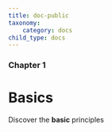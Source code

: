 ```yaml
---
title: doc-public
taxonomy:
    category: docs
child_type: docs
---
```


### Chapter 1

# Basics

Discover the **basic** principles

